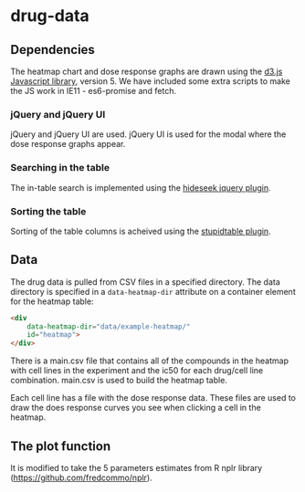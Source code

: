 # drug-data

## Dependencies

The heatmap chart and dose response graphs are drawn using the [d3.js Javascript library](https://d3js.org/), version 5. 
We have included some extra scripts to make the JS work in IE11 - es6-promise and fetch.

### jQuery and jQuery UI

jQuery and jQuery UI are used. jQuery UI is used for the modal where the dose response graphs appear.

### Searching in the table

The in-table search is implemented using the [hideseek jquery plugin](https://vdw.github.io/HideSeek/).

### Sorting the table

Sorting of the table columns is acheived using the [stupidtable plugin](https://github.com/joequery/Stupid-Table-Plugin).

## Data

The drug data is pulled from CSV files in a specified directory. The data directory is specified in a `data-heatmap-dir` attribute on a container element for the heatmap table:

```html
<div 
    data-heatmap-dir="data/example-heatmap/"
    id="heatmap">
</div>
```

There is a main.csv file that contains all of the compounds in the heatmap with cell lines in the experiment and the ic50 for each drug/cell line combination. 
main.csv is used to build the heatmap table.

Each cell line has a file with the dose response data. These files are used to draw the does response curves you see when clicking a cell in the heatmap.

## The plot function 
It is modified to take the 5 parameters estimates from R nplr library (https://github.com/fredcommo/nplr).
